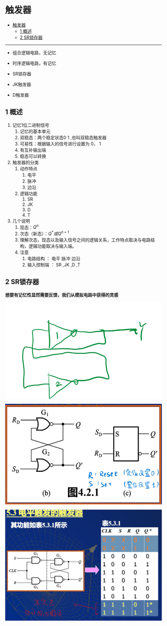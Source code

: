 # 触发器

<!-- @import "[TOC]" {cmd="toc" depthFrom=1 depthTo=6 orderedList=false} -->

<!-- code_chunk_output -->

- [触发器](#触发器)
  - [1 概述](#1-概述)
  - [2 SR锁存器](#2-sr锁存器)

<!-- /code_chunk_output -->

---

- 组合逻辑电路，无记忆
- 时序逻辑电路，有记忆


- SR锁存器
- JK触发器
- D触发器

## 1 概述

1. 记忆1位二进制信号
   1. 记忆的基本单元
   2. 双稳态：两个稳定状态0 1 ,也叫双稳态触发器
   3. 可易性：根据输入的信号进行设置为 0， 1
   4. 有互补输出端
   5. 稳态可以转换
2. 触发器的分类
   1. 动作特点
      1. 电平
      2. 脉冲
      3. 边沿
   2. 逻辑功能
      1. SR
      2. JK
      3. D
      4. T
3. 几个说明
   1. 现态：$Q^n$
   2. 次态（新态）：$Q^*或 Q^{n+1 }$
   3. 理解次态，现态以及输入信号之间的逻辑关系，工作特点取决与电路结构，逻辑功能取决与输入端。
   4. 注意
      1. 电路结构 ： 电平 脉冲 边沿
      2. 输入控制端 ： SR ,JK ,D ,T

## 2 SR锁存器

**想要有记忆性显然需要反馈，我们从模拟电路中获得的灵感**

![alt text](image.png)

![alt text](image-1.png)

![alt text](image-2.png)
